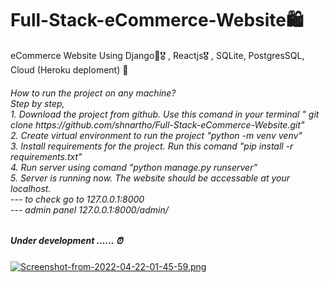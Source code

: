 # Full-Stack-eCommerce-Website🛍️
eCommerce Website Using Django🎯🎖️ , Reactjs🎖️ , SQLite, PostgresSQL, Cloud (Heroku deploment) 🛒 <br>
<h6>How to run the project on any machine?<br>
 Step by step,<br>
 1. Download the project from github. Use this comand in your terminal " git clone https://github.com/shnartho/Full-Stack-eCommerce-Website.git"<br>
 2. Create virtual environment to run the project "python -m venv venv"<br>
 3. Install requirements for the project. Run this comand "pip install -r requirements.txt"<br>
 4. Run server using comand "python manage.py runserver"<br>
 5. Server is running now. The website should be accessable at your localhost.<br> 
   --- to check go to 127.0.0.1:8000<br>
   --- admin panel 127.0.0.1:8000/admin/<br>
</h6>
<h5>Under development ...... ⏰</h5>

[![Screenshot-from-2022-04-22-01-45-59.png](https://i.postimg.cc/tg1vQPHs/Screenshot-from-2022-04-22-01-45-59.png)](https://postimg.cc/67XfC8qK)
